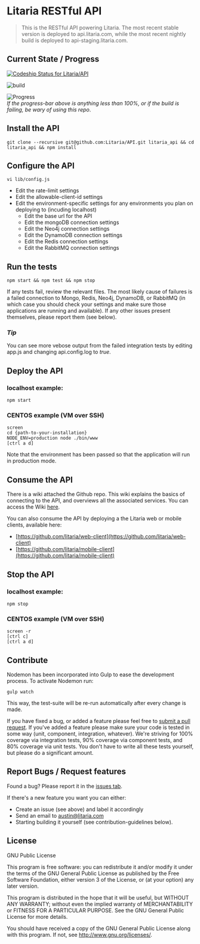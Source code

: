 Litaria RESTful API
=============

> This is the RESTful API powering Litaria. The most recent stable version is deployed to api.litaria.com, while the most recent nightly build is deployed to api-staging.litaria.com.

## Current State / Progress


[![Codeship Status for Litaria/API](https://codeship.com/projects/bb3c40b0-9ece-0132-bcf3-56e0c71a690d/status?branch=master)](https://codeship.com/projects/64958)

![build](https://travis-ci.org/Litaria/API.svg?branch=master)

![Progress](http://progressed.io/bar/4)  
*If the progress-bar above is anything less than 100%, or if the build is failing, be wary of using this repo*.


## Install the API

```
git clone --recursive git@github.com:Litaria/API.git litaria_api && cd litaria_api && npm install
```

## Configure the API
``` 
vi lib/config.js
```
* Edit the rate-limit settings
* Edit the allowable-client-id settings
* Edit the environment-specific settings for any environments you plan on deploying to (incuding localhost)
  * Edit the base url for the API
  * Edit the mongoDB connection settings
  * Edit the Neo4j connection settings
  * Edit the DynamoDB connection settings
  * Edit the Redis connection settings
  * Edit the RabbitMQ connection settings


## Run the tests

``` 
npm start && npm test && npm stop
```

If any tests fail, review the relevant files. The most likely cause of failures is a failed connection to Mongo, Redis, Neo4j, DynamoDB, or RabbitMQ (in which case you should check your settings and make sure those applications are running and available). If any other issues present themselves, please report them (see below). 

### *Tip*
You can see more vebose output from the failed integration tests by editing app.js and changing api.config.log to *true*.


## Deploy the API
### localhost example:
```
npm start
```

### CENTOS example (VM over SSH)

```
screen
cd {path-to-your-installation}
NODE_ENV=production node ./bin/www
[ctrl a d]
```
Note that the environment has been passed so that the application will run in production mode.


## Consume the API
There is a wiki attached the Github repo. This wiki explains the basics of connecting to the API, and overviews all the associated services. You can access the Wiki [here](https://github.com/litaria/API/wiki). 

You can also consume the API by deploying a the Litaria web or mobile clients, available here:

* [https://github.com/litaria/web-client](https://github.com/litaria/web-client)
* [https://github.com/litaria/mobile-client](https://github.com/litaria/mobile-client)


## Stop the API
### localhost example:
```
npm stop
```

### CENTOS example (VM over SSH)

```
screen -r
[ctrl c]
[ctrl a d]
```

## Contribute

Nodemon has been incorporated into Gulp to ease the development process. To activate Nodemon run:

```
gulp watch
```
This way, the test-suite will be re-run automatically after every change is made. 

If you have fixed a bug, or added a feature please feel free to [submit a pull request](https://help.github.com/articles/using-pull-requests). If you've added a feature please make sure your code is tested in some way (unit, component, integration, whatever). We're striving for 100% coverage via integration tests, 90% coverage via component tests, and 80% coverage via unit tests. You don't have to write all these tests yourself, but please do a significant amount.

## Report Bugs / Request features
Found a bug? Please report it in the [issues tab](https://github.com/Litaria/API/issues/new).

If there's a new feature you want you can either:

* Create an issue (see above) and label it accordingly
* Send an email to austin@litaria.com
* Starting building it yourself (see contribution-guidelines below).

## License

GNU Public License

This program is free software: you can redistribute it and/or modify
it under the terms of the GNU General Public License as published by
the Free Software Foundation, either version 3 of the License, or
(at your option) any later version.

This program is distributed in the hope that it will be useful,
but WITHOUT ANY WARRANTY; without even the implied warranty of
MERCHANTABILITY or FITNESS FOR A PARTICULAR PURPOSE.  See the
GNU General Public License for more details.

You should have received a copy of the GNU General Public License
along with this program.  If not, see <http://www.gnu.org/licenses/>.

